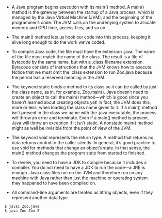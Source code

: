 - A Java program begins execution with its main() method. A main() method is the gateway between the startup of a Java process, which is managed by the Java Virtual Machine (JVM), and the beginning of the programmer’s code. The JVM calls on the underlying system to allocate memory and CPU time, access files, and so on.

- The main() method lets us hook our code into this process, keeping it alive long enough to do the work we’ve coded.

- To compile Java code, the file must have the extension .java. The name of the file must match the name of the class. The result is a file of bytecode by the same name, but with a .class filename extension. Bytecode consists of instructions that the JVM knows how to execute. Notice that we must omit the .class extension to run Zoo.java because the period has a reserved meaning in the JVM.

- The keyword static binds a method to its class so it can be called by just the class name, as in, for example, Zoo.main(). Java doesn’t need to create an object to call the main() method—which is good since you haven’t learned about creating objects yet! In fact, the JVM does this, more or less, when loading the class name given to it. If a main() method isn’t present in the class we name with the .java executable, the process will throw an error and terminate. Even if a main() method is present, Java will throw an exception if it isn’t static. A nonstatic main() method might as well be invisible from the point of view of the JVM.

- The keyword void represents the return type. A method that returns no data returns control to the caller silently. In general, it’s good practice to use void for methods that change an object’s state. In that sense, the main() method changes the program state from started to finished.

- To review, you need to have a JDK to compile because it includes a compiler. You do not need to have a JDK to run the code—a JRE is enough. Java class files run on the JVM and therefore run on any machine with Java rather than just the machine or operating system they happened to have been compiled on.

- All command-line arguments are treated as String objects, even if they represent another data type
```
$ javac Zoo.java
$ java Zoo Zoo 2
```